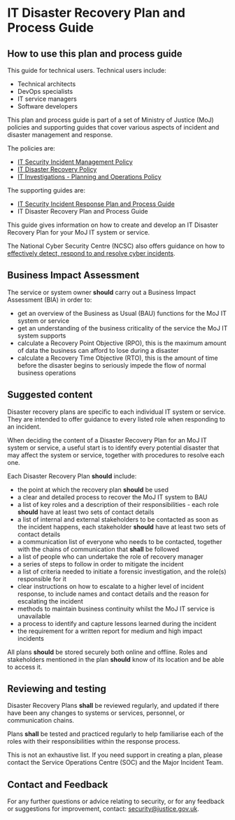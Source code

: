 # IT Disaster Recovery Plan and Process Guide

## How to use this plan and process guide

This guide for technical users. Technical users include:

-   Technical architects
-   DevOps specialists
-   IT service managers
-   Software developers

This plan and process guide is part of a set of Ministry of Justice \(MoJ\) policies and supporting guides that cover various aspects of incident and disaster management and response.

The policies are:

-   [IT Security Incident Management Policy](it-security-incident-management-policy.md)
-   [IT Disaster Recovery Policy](it-disaster-recovery-policy.md)
-   [IT Investigations - Planning and Operations Policy](it-investigations-planning-and-operations-policy.md)

The supporting guides are:

-   [IT Security Incident Response Plan and Process Guide](it-security-incident-response-plan-and-process-guide.md)
-   IT Disaster Recovery Plan and Process Guide

This guide gives information on how to create and develop an IT Disaster Recovery Plan for your MoJ IT system or service.

The National Cyber Security Centre \(NCSC\) also offers guidance on how to [effectively detect, respond to and resolve cyber incidents](https://www.ncsc.gov.uk/collection/incident-management).

## Business Impact Assessment

The service or system owner **should** carry out a Business Impact Assessment \(BIA\) in order to:

-   get an overview of the Business as Usual \(BAU\) functions for the MoJ IT system or service
-   get an understanding of the business criticality of the service the MoJ IT system supports
-   calculate a Recovery Point Objective \(RPO\), this is the maximum amount of data the business can afford to lose during a disaster
-   calculate a Recovery Time Objective \(RTO\), this is the amount of time before the disaster begins to seriously impede the flow of normal business operations

## Suggested content

Disaster recovery plans are specific to each individual IT system or service. They are intended to offer guidance to every listed role when responding to an incident.

When deciding the content of a Disaster Recovery Plan for an MoJ IT system or service, a useful start is to identify every potential disaster that may affect the system or service, together with procedures to resolve each one.

Each Disaster Recovery Plan **should** include:

-   the point at which the recovery plan **should** be used
-   a clear and detailed process to recover the MoJ IT system to BAU
-   a list of key roles and a description of their responsibilities - each role **should** have at least two sets of contact details
-   a list of internal and external stakeholders to be contacted as soon as the incident happens, each stakeholder **should** have at least two sets of contact details
-   a communication list of everyone who needs to be contacted, together with the chains of communication that **shall** be followed
-   a list of people who can undertake the role of recovery manager
-   a series of steps to follow in order to mitigate the incident
-   a list of criteria needed to initiate a forensic investigation, and the role\(s\) responsible for it
-   clear instructions on how to escalate to a higher level of incident response, to include names and contact details and the reason for escalating the incident
-   methods to maintain business continuity whilst the MoJ IT service is unavailable
-   a process to identify and capture lessons learned during the incident
-   the requirement for a written report for medium and high impact incidents

All plans **should** be stored securely both online and offline. Roles and stakeholders mentioned in the plan **should** know of its location and be able to access it.

## Reviewing and testing

Disaster Recovery Plans **shall** be reviewed regularly, and updated if there have been any changes to systems or services, personnel, or communication chains.

Plans **shall** be tested and practiced regularly to help familiarise each of the roles with their responsibilities within the response process.

This is not an exhaustive list. If you need support in creating a plan, please contact the Service Operations Centre \(SOC\) and the Major Incident Team.

## Contact and Feedback

For any further questions or advice relating to security, or for any feedback or suggestions for improvement, contact: [security@justice.gov.uk](mailto:security@justice.gov.uk).

